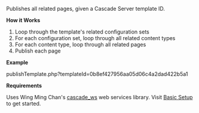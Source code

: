 Publishes all related pages, given a Cascade Server template ID.

**How it Works**

1. Loop through the template's related configuration sets
2. For each configuration set, loop through all related content types
3. For each content type, loop through all related pages
4. Publish each page

**Example**

publishTemplate.php?templateId=0b8ef427956aa05d06c4a2dad422b5a1

**Requirements**

Uses Wing Ming Chan's [cascade_ws](http://www.upstate.edu/cascade-admin/projects/web-services/index.php) web services library. Visit [Basic Setup](http://upstate.edu/cascade-admin/projects/web-services/introduction/basic-setup.php) to get started.
